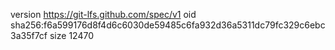 version https://git-lfs.github.com/spec/v1
oid sha256:f6a599176d8f4d6c6030de59485c6fa932d36a5311dc79fc329c6ebc3a35f7cf
size 12470
